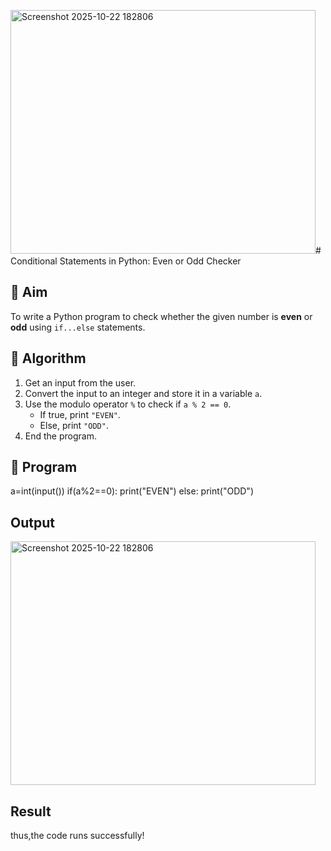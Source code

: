 <img width="488" height="390" alt="Screenshot 2025-10-22 182806" src="https://github.com/user-attachments/assets/a08cd0f4-9382-49c5-b2f0-b7c1ab1e4716" /># Conditional Statements in Python: Even or Odd Checker

## 🎯 Aim
To write a Python program to check whether the given number is **even** or **odd** using `if...else` statements.

## 🧠 Algorithm
1. Get an input from the user.
2. Convert the input to an integer and store it in a variable `a`.
3. Use the modulo operator `%` to check if `a % 2 == 0`.
   - If true, print `"EVEN"`.
   - Else, print `"ODD"`.
4. End the program.

## 🧾 Program
a=int(input())
if(a%2==0):
    print("EVEN")
else:
    print("ODD")

## Output
<img width="488" height="390" alt="Screenshot 2025-10-22 182806" src="https://github.com/user-attachments/assets/23d2c3f3-1847-4b5a-ac81-950e77b70cec" />


## Result
thus,the code runs successfully!

